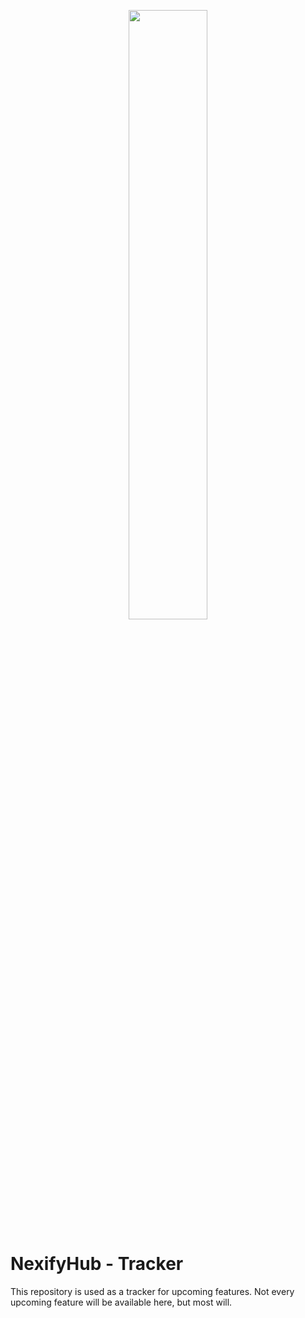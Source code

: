 <p align="center">
  <img src="https://i.imgur.com/hXOykJe.jpg" width="50%">
</p>

# NexifyHub - Tracker
This repository is used as a tracker for upcoming features. Not every upcoming feature will be available here, but most will.